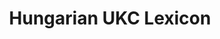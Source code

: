 ---
schema: default
title: Hungarian UKC Lexicon
organization: Unitn
notes: >-
  Hungarian is a language from the Uralic family, spoken in Eurasia. The UKC
  Lexicon of Hungarian is represented as a lexico-semantic network. It consists
  of words, word senses, synsets, as well as sense-level and synset-level
  relationships.
resources:
  - name: Hungarian UKC Lexicon LMF format
    url: >-
      https://ds.datascientia.eu/dataset/8b5cc338-9dc8-4f0c-bec4-e8a75d94dc5e/resource/8a68c60c-ba71-45ab-86c6-e58dc64d0223/download/output-hun.zip
    format: xml
license: 'https://creativecommons.org/licenses/by-nc-sa/4.0/'
category:
  - UKC Lexicons
maintainer: DataScientia Foundation
maintainer_email: ''
tags: ''
provenance: >-
  Wiktionary 2022.01. by Wikimedia Foundation (http://en.wiktionary.org); CogNet
  2.1 by Khuyagbaatar Batsuren, National University of Mongolia
  (http://cognet.ukc.disi.unitn.it); KinDiv: Kinship Diversity 1.0 by Temuulen
  Khishigsuren (http://ukc.disi.unitn.it/index.php/kinship/); UniMet: Universal
  Metonymy 1.0 by Temuulen Khishigsuren and Gábor Bella
  (http://ukc.disi.unitn.it/index.php/metonymy/); MorphyNet 2.0 by Gábor Bella
  and Khuyagbaatar Batsuren (http://ukc.disi.unitn.it/index.php/morphynet/);
  Antonymy 1.0 by Gábor Bella (http://ukc.datascientia.eu); NorthEuraLex 0.9 by
  Johannes Dellert and Gerhard Jäger, Eberhard Karls Universität Tübingen
  (http://northeuralex.org/); Princeton WordNet 2.1 by Princeton University
  (https://wordnet.princeton.edu)
version: '1.0'
dataset_level: Language Level (L1-2)
dataset_access: Open Access
dataset_description: ''
landing_page: ''
latitude_map: 47
longitude_map: 20
---